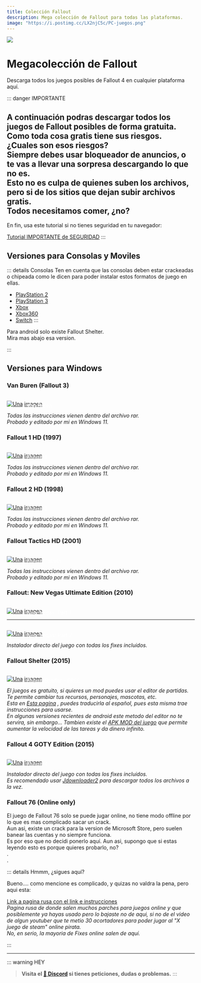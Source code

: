 ```yaml
---
title: Colección Fallout
description: Mega colección de Fallout para todas las plataformas.
image: "https://i.postimg.cc/LX2njC5c/PC-juegos.png"
---
```

![](https://i.postimg.cc/4dX1VvkJ/PC-juegos.png)
# Megacolección de Fallout
Descarga todos los juegos posibles de Fallout 4 en cualquier plataforma aquí.

::: danger IMPORTANTE

A continuación podras descargar todos los juegos de Fallout posibles de forma gratuita. Como toda cosa gratis tiene sus riesgos.    
¿Cuales son esos riesgos?      
Siempre debes usar bloqueador de anuncios, o te vas a llevar una sorpresa descargando lo que no es.     
Esto no es culpa de quienes suben los archivos, pero si de los sitios que dejan subir archivos gratis.     
Todos necesitamos comer, ¿no?
-      
En fin, usa este tutorial si no tienes seguridad en tu navegador:       

[Tutorial IMPORTANTE de SEGURIDAD](/tutoriales/navega-seguro)
:::

## Versiones para Consolas y Moviles

::: details Consolas
Ten en cuenta que las consolas deben estar crackeadas o chipeada como le dicen para poder instalar estos formatos de juego en ellas.

- [PlayStation 2](https://vimm.net/vault/?p=list&system=PS2&q=fallout)
- [PlayStation 3](https://vimm.net/vault/?p=list&system=PS3&q=fallout)
- [Xbox](https://vimm.net/vault/?p=list&system=Xbox&q=fallout)
- [Xbox360](https://vimm.net/vault/?p=list&system=Xbox360&q=fallout)
- [Switch](https://romslab.com/fallout-switch-nsp-free-download/)
:::

Para android solo existe Fallout Shelter.    
Mira mas abajo esa version.

:::


## Versiones para Windows

### Van Buren (Fallout 3)

<a href="https://buzzheavier.com/f/GMhPxx_g4AA=" target="_blank">
 <div style="position: relative; padding-top: 1em">
   <p style="position: absolute; top: 4px; left: 20px; font-size: 14px; color: white; text-indent: 20px">🩻 Van Buren</p>
   <img src="https://i.postimg.cc/HnDSpf2M/Mini-Descarga.png" alt="Una imagen" />
 </div>
</a> 

*Todas las instrucciones vienen dentro del archivo rar.*      
*Probado y editado por mi en Windows 11.*

### Fallout 1 HD (1997)

<a href="https://buzzheavier.com/f/GMhPxyBfAAE=" target="_blank">
 <div style="position: relative; padding-top: 1em">
   <p style="position: absolute; top: 4px; left: 20px; font-size: 14px; color: white; text-indent: 20px">🩻 Fallout 1</p>
   <img src="https://i.postimg.cc/HnDSpf2M/Mini-Descarga.png" alt="Una imagen" />
 </div>
</a> 

*Todas las instrucciones vienen dentro del archivo rar.*      
*Probado y editado por mi en Windows 11.*

### Fallout 2 HD (1998)

<a href="https://buzzheavier.com/f/GMhPxx-fAAA=" target="_blank">
 <div style="position: relative; padding-top: 1em">
   <p style="position: absolute; top: 4px; left: 20px; font-size: 14px; color: white; text-indent: 20px">🩻 Fallout 2</p>
   <img src="https://i.postimg.cc/HnDSpf2M/Mini-Descarga.png" alt="Una imagen" />
 </div>
</a> 

*Todas las instrucciones vienen dentro del archivo rar.*      
*Probado y editado por mi en Windows 11.*

### Fallout Tactics HD (2001)

<a href="https://buzzheavier.com/f/GMhPxyBfAAA=" target="_blank">
 <div style="position: relative; padding-top: 1em">
   <p style="position: absolute; top: 4px; left: 20px; font-size: 14px; color: white; text-indent: 20px">🩻 Fallout Tactics</p>
   <img src="https://i.postimg.cc/HnDSpf2M/Mini-Descarga.png" alt="Una imagen" />
 </div>
</a> 

*Todas las instrucciones vienen dentro del archivo rar.*      
*Probado y editado por mi en Windows 11.*

### Fallout: New Vegas Ultimate Edition (2010)

<a href="https://bzzhr.co/f/GLB0Ai8h8AA=" target="_blank">
 <div style="position: relative; padding-top: 1em">
   <p style="position: absolute; top: 4px; left: 20px; font-size: 14px; color: white; text-indent: 20px">🩻 New Vegas: Part 1</p>
   <img src="https://i.postimg.cc/HnDSpf2M/Mini-Descarga.png" alt="Una imagen" />
 </div>
</a> 

---

<a href="https://bzzhr.co/f/GLB2uJdh8AA=" target="_blank">
 <div style="position: relative; padding-top: 1em">
   <p style="position: absolute; top: 4px; left: 20px; font-size: 14px; color: white; text-indent: 20px">🩻 New Vegas: Part 2</p>
   <img src="https://i.postimg.cc/HnDSpf2M/Mini-Descarga.png" alt="Una imagen" />
 </div>
</a> 

*Instalador directo del juego con todas los fixes incluidos.*


### Fallout Shelter (2015)

<a href="https://bethesda.net/es/game/falloutshelter" target="_blank">
 <div style="position: relative; padding-top: 1em">
   <p style="position: absolute; top: 4px; left: 20px; font-size: 14px; color: white; text-indent: 20px">🩻 Fallout Shelter - FREE</p>
   <img src="https://i.postimg.cc/HnDSpf2M/Mini-Descarga.png" alt="Una imagen" />
 </div>
</a> 

*El juegos es gratuito, si quieres un mod puedes usar el editor de partidas. Te permite cambiar tus recursos, personajes, mascotas, etc.*    
*Esta en [Esta pagina](https://rakion99.github.io/shelter-editor/) , puedes traducirla al español, pues esta misma trae instrucciones para usarse.*     
*En algunas versiones recientes de android este metodo del editor no te servira, sin embargo...*
*Tambien existe el [APK MOD del juego](https://liteapks.com/fallout-shelter.html) que permite aumentar la velocidad de las tareas y da dinero infinito.*

### Fallout 4 GOTY Edition (2015)

<a href="https://filecrypt.cc/Container/2F2EEAD93B" target="_blank">
 <div style="position: relative; padding-top: 1em">
   <p style="position: absolute; top: 4px; left: 20px; font-size: 14px; color: white; text-indent: 20px">🩻 Fallout 4</p>
   <img src="https://i.postimg.cc/HnDSpf2M/Mini-Descarga.png" alt="Una imagen" />
 </div>
</a> 

*Instalador directo del juego con todas los fixes incluidos.*     
*Es recomendado usar [Jdownloader2](https://jdownloader.org/jdownloader2) para descargar todos los archivos a la vez.*

### Fallout 76 (Online only)

El juego de Fallout 76 solo se puede jugar online, no tiene modo offline por lo que es mas complicado sacar un crack.       
Aun asi, existe un crack para la version de Microsoft Store, pero suelen banear las cuentas y no siempre funciona.     
Es por eso que no decidi ponerlo aquí.
Aun asi, supongo que si estas leyendo esto es porque quieres probarlo, no?      
.    
.    

::: details Hmmm, ¿sigues aquí?

Bueno.... como mencione es complicado, y quizas no valdra la pena, pero aqui esta:    

[Link a pagina rusa con el link e instrucciones](https://online-fix.me/games/sandbox/17313-fallout-76-po-seti.html)      
*Pagina rusa de donde salen muchos parches para juegos online y que posiblemente ya hayas usado pero lo bajaste no de aqui, si no de el video de algun youtuber que te metio 30 acortadores para poder jugar al "X juego de steam" online pirata.*      
*No, en serio, la mayoria de Fixes online salen de aquí.*


:::

---

::: warning HEY
> **Visita el [🚀 Discord](https://discord.gg/cua9Qvfvz5) si tienes peticiones, dudas o problemas.**
:::
